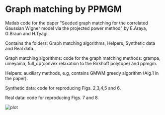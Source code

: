 # Graph matching by PPMGM
Matlab code for the paper "Seeded graph matching for the correlated Gaussian Wigner model via the projected power method" by E.Araya, G.Braun and H.Tyagi. 

Contains the folders: Graph matching algorithms, Helpers, Synthetic data and Real data. 

Graph matching algorithms: code for the graph matching methods: grampa, umeyama, full_qp(convex relaxation to the Birkhoff polytope) and ppmgm.

Helpers: auxiliary methods, e.g, contains GMWM greedy algorithm (Alg.1 in the paper).

Synthetic data: code for reproducing Figs. 2,3,4,5 and 6. 

Real data: code for reproducing Figs. 7 and 8. 

![plot](https://github.com/ErnestoArayaV/Graph-matching-PPMGM/ppmgm_rec.png?raw=true)




